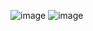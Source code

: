 ![image](https://github.com/user-attachments/assets/2aa1bb39-edbc-432c-9389-48c3170aed41)
![image](https://github.com/user-attachments/assets/d996f09e-fd2f-4fa9-9a36-f95518fb9257)

